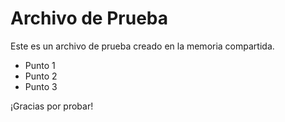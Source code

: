 # Archivo de Prueba

Este es un archivo de prueba creado en la memoria compartida.

* Punto 1
* Punto 2
* Punto 3

¡Gracias por probar!